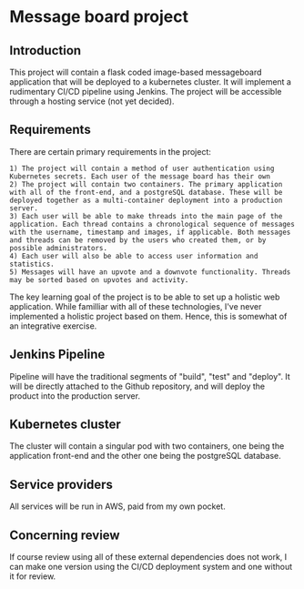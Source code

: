 # Message board project

## Introduction
This project will contain a flask coded image-based messageboard application that will be deployed to a kubernetes cluster. It will implement a rudimentary CI/CD pipeline using Jenkins. The project will be accessible through a hosting service (not yet decided). 

## Requirements
There are certain primary requirements in the project:

    1) The project will contain a method of user authentication using Kubernetes secrets. Each user of the message board has their own 
    2) The project will contain two containers. The primary application with all of the front-end, and a postgreSQL database. These will be deployed together as a multi-container deployment into a production server.
    3) Each user will be able to make threads into the main page of the application. Each thread contains a chronological sequence of messages with the username, timestamp and images, if applicable. Both messages and threads can be removed by the users who created them, or by possible administrators.
    4) Each user will also be able to access user information and statistics.
    5) Messages will have an upvote and a downvote functionality. Threads may be sorted based on upvotes and activity.

The key learning goal of the project is to be able to set up a holistic web application. While familliar with all of these technologies, I've never implemented a holistic project based on them. Hence, this is somewhat of an integrative exercise. 

## Jenkins Pipeline
Pipeline will have the traditional segments of "build", "test" and "deploy". It will be directly attached to the Github repository, and will deploy the product into the production server. 

## Kubernetes cluster
The cluster will contain a singular pod with two containers, one being the application front-end and the other one being the postgreSQL database.

## Service providers
All services will be run in AWS, paid from my own pocket.

## Concerning review
If course review using all of these external dependencies does not work, I can make one version using the CI/CD deployment system and one without it for review.
